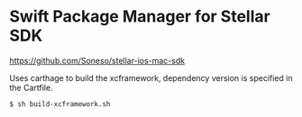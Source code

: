 # Swift Package Manager for Stellar SDK

https://github.com/Soneso/stellar-ios-mac-sdk

Uses carthage to build the xcframework, dependency version is specified in the Cartfile.

```sh
$ sh build-xcframework.sh
```